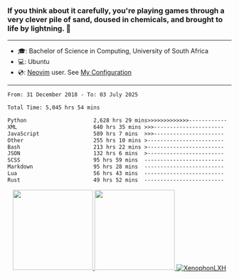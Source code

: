 ### If you think about it carefully, you're playing games through a very clever pile of sand, doused in chemicals, and brought to life by lightning.  👋

-------------------------------------------------------------------------------------------------------

- 🎓: Bachelor of Science in Computing, University of South Africa
- 💻: Ubuntu
- 💿: [Neovim](https://github.com/neovim/neovim) user. See [My Configuration](https://github.com/XenophonLXH/xenovim)

-------------------------------------------------------------------------------------------------------

<!--START_SECTION:waka-->

```txt
From: 31 December 2018 - To: 03 July 2025

Total Time: 5,045 hrs 54 mins

Python                     2,628 hrs 29 mins>>>>>>>>>>>>>------------   52.10 %
XML                        640 hrs 35 mins >>>----------------------   12.70 %
JavaScript                 589 hrs 7 mins  >>>----------------------   11.68 %
Other                      255 hrs 10 mins >------------------------   05.06 %
Bash                       213 hrs 22 mins >------------------------   04.23 %
JSON                       132 hrs 6 mins  >------------------------   02.62 %
SCSS                       95 hrs 59 mins  -------------------------   01.90 %
Markdown                   95 hrs 28 mins  -------------------------   01.89 %
Lua                        56 hrs 43 mins  -------------------------   01.12 %
Rust                       49 hrs 52 mins  -------------------------   00.99 %
```

<!--END_SECTION:waka-->


<p align="center">
    <a href="https://github.com/XenophonLXH">
        <img height="180em" src="https://github-readme-stats-eight-theta.vercel.app/api?username=XenophonLXH&show_icons=true&theme=algolia&include_all_commits=true&count_private=true"/>
        <img height="180em" src="https://github-readme-stats-eight-theta.vercel.app/api/top-langs/?username=XenophonLXH&layout=compact&langs_count=8&theme=algolia"/>
        <img align="center" src="https://github-readme-streak-stats.herokuapp.com/?user=XenophonLXH&theme=algolia" alt="XenophonLXH" />
    </a>
</p>
